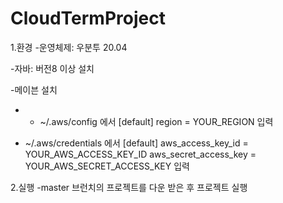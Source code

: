 # CloudTermProject
1.환경
-운영체제: 우분투 20.04

-자바: 버전8 이상 설치

-메이븐 설치

- - ~/.aws/config 에서
[default]
region = YOUR_REGION 
입력

- ~/.aws/credentials 에서
[default]
aws_access_key_id = YOUR_AWS_ACCESS_KEY_ID
aws_secret_access_key = YOUR_AWS_SECRET_ACCESS_KEY
입력 

2.실행
-master 브런치의 프로젝트를 다운 받은 후 프로젝트 실행

